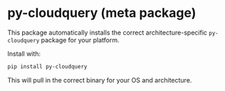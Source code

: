# py-cloudquery (meta package)

This package automatically installs the correct architecture-specific `py-cloudquery` package for your platform.

Install with:

```sh
pip install py-cloudquery
```

This will pull in the correct binary for your OS and architecture. 